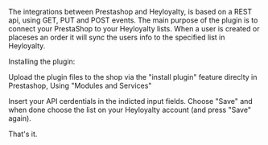 The integrations between Prestashop and Heyloyalty, is based on a REST api, using GET, PUT and POST events. 
The main purpose of the plugin is to connect your PrestaShop to your Heyloyalty lists. When a user is created or placeses an order it will sync the users info to the specified list in Heyloyalty.

Installing the plugin:

Upload the plugin files to the shop via the "install plugin" feature direclty in Prestashop, Using "Modules and Services"

Insert your API cerdentials in the indicted input fields. Choose "Save" and when done choose the list on your Heyloyalty account (and press "Save" again).

That's it.
